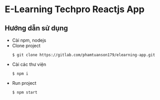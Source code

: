 # E-Learning Techpro Reactjs App
## Hướng dẫn sử dụng

- Cài npm, nodejs
- Clone project
    ```shell
    $ git clone https://gitlab.com/phamtuanson179/elearning-app.git
    ```
- Cài các thư viện
    ```shell
    $ npm i
    ```
- Run project
    ```shell
    $ npm start
    ```